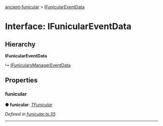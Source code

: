 [ancient-funicular](../README.md) > [IFunicularEventData](../interfaces/ifuniculareventdata.md)



# Interface: IFunicularEventData

## Hierarchy

**IFunicularEventData**

↳  [IFunicularsManagerEventData](ifunicularsmanagereventdata.md)









## Properties
<a id="funicular"></a>

###  funicular

**●  funicular**:  *[TFunicular](../#tfunicular)* 

*Defined in [funicular.ts:35](https://github.com/AncientSouls/Funicular/blob/dce7e3c/src/lib/funicular.ts#L35)*





___


